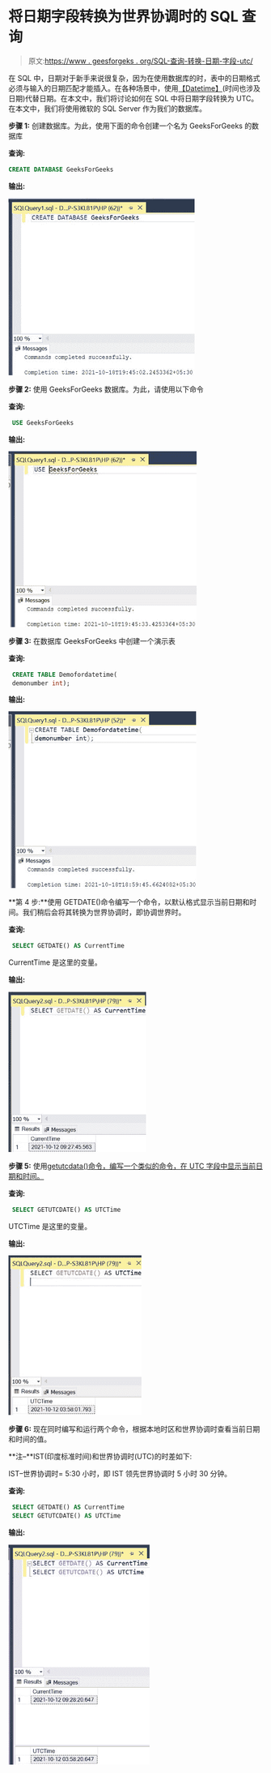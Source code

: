 # 将日期字段转换为世界协调时的 SQL 查询

> 原文:[https://www . geesforgeks . org/SQL-查询-转换-日期-字段-utc/](https://www.geeksforgeeks.org/sql-query-to-convert-date-field-to-utc/)

在 SQL 中，日期对于新手来说很复杂，因为在使用数据库的时，表中的日期格式必须与输入的日期匹配才能插入。在各种场景中，使用[【Datetime】](https://www.geeksforgeeks.org/sql-date-functions/)(时间也涉及日期)代替日期。在本文中，我们将讨论如何在 SQL 中将日期字段转换为 UTC。在本文中，我们将使用微软的 SQL Server 作为我们的数据库。

**步骤 1:** 创建数据库。为此，使用下面的命令创建一个名为 GeeksForGeeks 的数据库

**查询:**

```sql
CREATE DATABASE GeeksForGeeks
```

**输出:**

![](img/35e6763d64a57600946af28da80394af.png)

**步骤 2:** 使用 GeeksForGeeks 数据库。为此，请使用以下命令

**查询:**

```sql
 USE GeeksForGeeks
```

**输出:**

![](img/bd44f0d21d117380343c53a4b44533b1.png)

**步骤 3:** 在数据库 GeeksForGeeks 中创建一个演示表

**查询:**

```sql
 CREATE TABLE Demofordatetime(
 demonumber int);
```

**输出:**

![](img/8125913e0cc5dfe260c0ba22c759072b.png)

**第 4 步:**使用 GETDATE()命令编写一个命令，以默认格式显示当前日期和时间。我们稍后会将其转换为世界协调时，即协调世界时。

**查询:**

```sql
 SELECT GETDATE() AS CurrentTime
```

CurrentTime 是这里的变量。

**输出:**

![](img/8385a54043fea40021c4da645fdb3952.png)

**步骤 5:** 使用[getutcdata()命令，编写一个类似的命令，在 UTC 字段中显示当前日期和时间。](https://www.geeksforgeeks.org/getutcdate-function-in-sql-server/)

**查询:**

```sql
 SELECT GETUTCDATE() AS UTCTime
```

UTCTime 是这里的变量。

**输出:**

![](img/ba480966370c6939bf3dd5ade3b08248.png)

**步骤 6:** 现在同时编写和运行两个命令，根据本地时区和世界协调时查看当前日期和时间的值。

**注–**IST(印度标准时间)和世界协调时(UTC)的时差如下:

IST–世界协调时= 5:30 小时，即 IST 领先世界协调时 5 小时 30 分钟。

**查询:**

```sql
 SELECT GETDATE() AS CurrentTime
 SELECT GETUTCDATE() AS UTCTime
```

**输出:**

![](img/aa48c47aeec6d6517aba73b14ddbac1a.png)